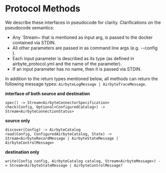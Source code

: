 # Protocol Methods


We describe these interfaces in pseudocode for clarity. Clarifications on the pseudocode semantics:
* Any `Stream~ that is mentioned as input arg, is passed to the docker contained via STDIN. 
* All other parameters are passed in as command line args (e.g. --config <path to config file>). 
* Each input parameter is described as its type (as defined in airbyte_protocol.yml and the name of the parameter). 
* If an input parameter has no name, then it is passed via STDIN.

In addition to the return types mentioned below, all methods can return the following message types: `AirbyteLogMessage | AirbyteTraceMessage`.

**interface of both source and destination**
```
spec() -> Stream<AirbyteConnectorSpecification>
check(Config, Optional<ConfiguredCatalog>) -> Stream<AirbyteConnectionStatus>
```
**source only**
```
discover(Config) -> AirbyteCatalog
read(Config, ConfiguredAirbyteCatalog, State) -> Stream<AirbyteRecordMessage | AirbyteStateMessage | AirbyteControlMessage>
```
**destination only**
```
write(Config config, AirbyteCatalog catalog, Stream<AirbyteMessage>) -> Stream<AirbyteStateMessage | AirbyteControlMessage?
```

